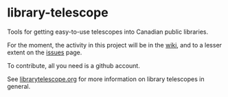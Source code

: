 # library-telescope
Tools for getting easy-to-use telescopes into Canadian public libraries.

For the moment, the activity in this project will be in the [wiki](https://github.com/ltp-canada/library-telescope/wiki), and to a lesser extent on the [issues](https://github.com/ltp-canada/library-telescope/issues) page. 

To contribute, all you need is a github account.

See [librarytelescope.org](https://www.librarytelescope.org/) for more information on library telescopes in general.
